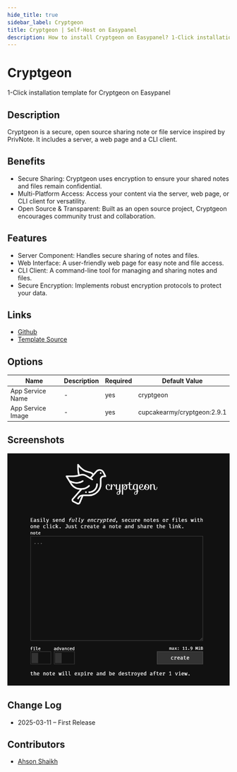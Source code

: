 ```yaml
---
hide_title: true
sidebar_label: Cryptgeon
title: Cryptgeon | Self-Host on Easypanel
description: How to install Cryptgeon on Easypanel? 1-Click installation template for Cryptgeon on Easypanel
---
```


<!-- generated -->

# Cryptgeon

1-Click installation template for Cryptgeon on Easypanel

## Description

Cryptgeon is a secure, open source sharing note or file service inspired by PrivNote. It includes a server, a web page and a CLI client.

## Benefits

- Secure Sharing: Cryptgeon uses encryption to ensure your shared notes and files remain confidential.
- Multi-Platform Access: Access your content via the server, web page, or CLI client for versatility.
- Open Source & Transparent: Built as an open source project, Cryptgeon encourages community trust and collaboration.

## Features

- Server Component: Handles secure sharing of notes and files.
- Web Interface: A user-friendly web page for easy note and file access.
- CLI Client: A command-line tool for managing and sharing notes and files.
- Secure Encryption: Implements robust encryption protocols to protect your data.

## Links

- [Github](https://github.com/cupcakearmy/cryptgeon)
- [Template Source](https://github.com/easypanel-io/templates/tree/main/templates/cryptgeon)

## Options

Name | Description | Required | Default Value
-|-|-|-
App Service Name | - | yes | cryptgeon
App Service Image | - | yes | cupcakearmy/cryptgeon:2.9.1

## Screenshots

![Cryptgeon Screenshot](./assets/screenshot.png)

## Change Log

- 2025-03-11 – First Release

## Contributors

- [Ahson Shaikh](https://github.com/Ahson-Shaikh)
